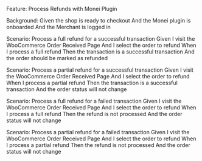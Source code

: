 Feature: Process Refunds with Monei Plugin

  Background:
    Given the shop is ready to checkout
    And the Monei plugin is onboarded
    And the Merchant is logged in

  Scenario: Process a full refund for a successful transaction
    Given I visit the WooCommerce Order Received Page
    And I select the order to refund
    When I process a full refund
    Then the transaction is a successful transaction
    And the order should be marked as refunded

  Scenario: Process a partial refund for a successful transaction
    Given I visit the WooCommerce Order Received Page
    And I select the order to refund
    When I process a partial refund
    Then the transaction is a successful transaction
    And the order status will not change

  Scenario: Process a full refund for a failed transaction
    Given I visit the WooCommerce Order Received Page
    And I select the order to refund
    When I process a full refund
    Then the refund is not processed
    And the order status will not change

  Scenario: Process a partial refund for a failed transaction
    Given I visit the WooCommerce Order Received Page
    And I select the order to refund
    When I process a partial refund
    Then the refund is not processed
    And the order status will not change
